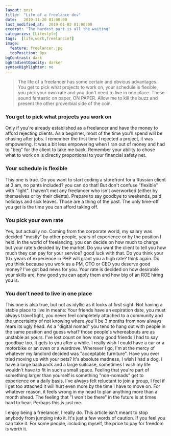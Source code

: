 ```yaml
---
layout: post
title:  "Life of a freelance dev"
date:   2019-11-20 01:00:00
last_modified_at:  2019-01-02 01:00:00
excerpt: "The hardest part is all the waiting"
categories: [Lifestyle]
tags:  [life,work,freelancinf]
image:
  feature: freelancer.jpg
  topPosition: 0px
bgContrast: dark
bgGradientOpacity: darker
syntaxHighlighter: no
---
```

 

>The life of a freelancer has some certain and obvious advantages. You get to pick what projects to work on, your schedule is flexible, you pick your own rate and you don't need to live in one place. These sound fantastic on paper, ON PAPER. Allow me to kill the buzz and present the other proverbial side of the coin.

### You get to pick what projects you work on
Only if you're already established as a freelancer and have the money to afford rejecting clients. As a beginner, most of the time you'll spend will be chasing after jobs.
I remember the first time I rejected a project, it was empowering. It was a bit less empowering when I ran out of money and had to "beg" for the client to take me back. Remember your ability to chose what to work on is directly proportional to your financial safety net.

### Your schedule is flexible 
This one is true. Do you want to start coding a storefront for a Russian client at 3 am, no pants included? you can do that!
But don't confuse "flexible" with "light". I haven't met any freelancer who isn't overworked (either by themselves or by their clients). Prepare to say goodbye to weekends, paid holidays and sick leaves. Those are a thing of the past. The only time-off you get is the time you can afford taking off.

### You pick your own rate 
Yes, but actually no. Coming from the corporate world, my salary was decided "mostly" by other people, years of experience or by the position I held. In the world of freelancing, you can decide on how much to charge but your rate's decided by the market. Do you want the client to tell you how much they can pay for your service? good luck with that. Do you think your 10+ years of experience in PHP will grant you a high rate? think again. Do you think because you work as a PM, CTO or CEO you deserve good money? I've got bad news for you.
Your rate is decided on how desirable your skills are, how good you can apply them and how big of an ROE hiring you is.

### You don't need to live in one place 
This one is also true, but not as idyllic as it looks at first sight. Not having a stable place to live in means: Your friends have an expiration date, you must always travel light, you never feel completely attached to a community and the uncertainty of not knowing where you'll be 3 months from now always rears its ugly head.
As a "digital nomad" you tend to hang out with people in the same position and guess what? those people's whereabouts are as unstable as yours. I've lost count on how many good friends I had to say goodbye too. It gets to you after a while.
I really wish I could have a car or a motorbike or an oven or a wardrove. Wherever I go, I'm at the mercy of whatever my landlord decided was "acceptable furniture". Have you ever tried moving up with your pets? It's absolute madness, I wish I had a dog. I have a large backpack and a large suitcase, sometimes I wish my life wouldn't have to fit in such a small space.
Feeling that you're part of something larger than yourself is something "non-nomads" get to experience on a daily basis. I've always felt reluctant to join a group, I feel if I get too attached it will hurt even more by the time I have to move on.
For whatever reason, it feels wrong in my head to plan anything more than a month ahead. The feeling that "I won't be there" in the future is at times hard to bear. Perhaps this is just me.

I enjoy being a freelancer, I really do. This article isn't meant to stop anybody from jumping into it. It's just a few words of caution. If you feel you can take it. For some people, including myself, the price to pay for freedom is worth it.